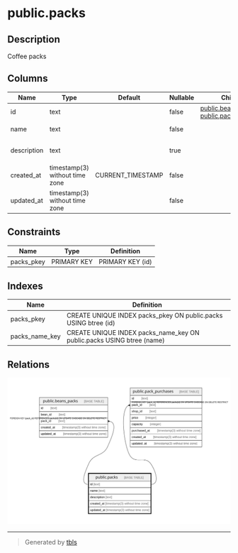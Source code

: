 # public.packs

## Description

Coffee packs

## Columns

| Name        | Type                           | Default           | Nullable | Children                                                                                      | Parents | Comment                 |
| ----------- | ------------------------------ | ----------------- | -------- | --------------------------------------------------------------------------------------------- | ------- | ----------------------- |
| id          | text                           |                   | false    | [public.beans_packs](public.beans_packs.md) [public.pack_purchases](public.pack_purchases.md) |         | Coffee pack ID          |
| name        | text                           |                   | false    |                                                                                               |         | Coffee pack name        |
| description | text                           |                   | true     |                                                                                               |         | Coffee pack description |
| created_at  | timestamp(3) without time zone | CURRENT_TIMESTAMP | false    |                                                                                               |         |                         |
| updated_at  | timestamp(3) without time zone |                   | false    |                                                                                               |         |                         |

## Constraints

| Name       | Type        | Definition       |
| ---------- | ----------- | ---------------- |
| packs_pkey | PRIMARY KEY | PRIMARY KEY (id) |

## Indexes

| Name           | Definition                                                            |
| -------------- | --------------------------------------------------------------------- |
| packs_pkey     | CREATE UNIQUE INDEX packs_pkey ON public.packs USING btree (id)       |
| packs_name_key | CREATE UNIQUE INDEX packs_name_key ON public.packs USING btree (name) |

## Relations

![er](public.packs.svg)

---

> Generated by [tbls](https://github.com/k1LoW/tbls)

